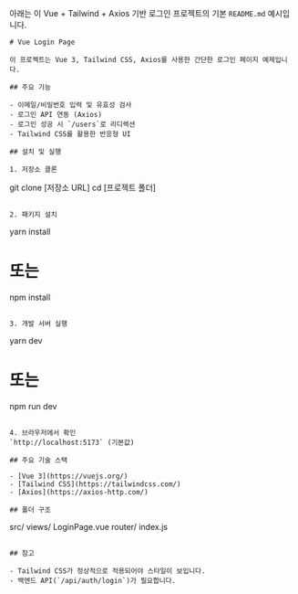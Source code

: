 아래는 이 Vue + Tailwind + Axios 기반 로그인 프로젝트의 기본 `README.md` 예시입니다.

```
# Vue Login Page

이 프로젝트는 Vue 3, Tailwind CSS, Axios를 사용한 간단한 로그인 페이지 예제입니다.

## 주요 기능

- 이메일/비밀번호 입력 및 유효성 검사
- 로그인 API 연동 (Axios)
- 로그인 성공 시 `/users`로 리디렉션
- Tailwind CSS를 활용한 반응형 UI

## 설치 및 실행

1. 저장소 클론
   ```
git clone [저장소 URL]
cd [프로젝트 폴더]
   ```

2. 패키지 설치
   ```
yarn install
# 또는
npm install
   ```

3. 개발 서버 실행
   ```
yarn dev
# 또는
npm run dev
   ```

4. 브라우저에서 확인  
   `http://localhost:5173` (기본값)

## 주요 기술 스택

- [Vue 3](https://vuejs.org/)
- [Tailwind CSS](https://tailwindcss.com/)
- [Axios](https://axios-http.com/)

## 폴더 구조

```
src/
views/
LoginPage.vue
router/
index.js
```

## 참고

- Tailwind CSS가 정상적으로 적용되어야 스타일이 보입니다.
- 백엔드 API(`/api/auth/login`)가 필요합니다.

```

